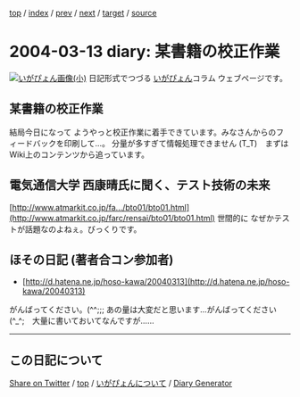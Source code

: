 [top](https://igapyon.github.io/diary/) 
 / [index](https://igapyon.github.io/diary/2004/index.html) 
 / [prev](https://igapyon.github.io/diary/2004/ig040312.html) 
 / [next](https://igapyon.github.io/diary/2004/ig040314.html) 
 / [target](https://igapyon.github.io/diary/2004/ig040313.html) 
 / [source](https://github.com/igapyon/diary/blob/gh-pages/2004/ig040313.html.src.md) 

2004-03-13 diary: 某書籍の校正作業
=====================================================================================================
[![いがぴょん画像(小)](https://igapyon.github.io/diary/images/iga200306s.jpg "いがぴょん")](https://igapyon.github.io/diary/memo/memoigapyon.html) 日記形式でつづる [いがぴょん](https://igapyon.github.io/diary/memo/memoigapyon.html)コラム ウェブページです。

## 某書籍の校正作業

結局今日になって ようやっと校正作業に着手できています。みなさんからのフィードバックを印刷して…。
分量が多すぎて情報処理できません (T_T)　まずはWiki上のコンテンツから追っています。


## 電気通信大学 西康晴氏に聞く、テスト技術の未来

[http://www.atmarkit.co.jp/fa.../bto01/bto01.html](http://www.atmarkit.co.jp/farc/rensai/bto01/bto01.html)
世間的に なぜかテストが話題なのよねぇ。びっくりです。


## ほその日記 (著者合コン参加者)


* [http://d.hatena.ne.jp/hoso-kawa/20040313](http://d.hatena.ne.jp/hoso-kawa/20040313)

がんばってください。(^^;;; あの量は大変だと思います...がんばってください (^_^;　大量に書いておいてなんですが……

----------------------------------------------------------------------------------------------------

## この日記について

[Share on Twitter](https://twitter.com/intent/tweet?hashtags=igapyon%2Cdiary%2C%E3%81%84%E3%81%8C%E3%81%B4%E3%82%87%E3%82%93&text=%E6%9F%90%E6%9B%B8%E7%B1%8D%E3%81%AE%E6%A0%A1%E6%AD%A3%E4%BD%9C%E6%A5%AD&url=https%3A%2F%2Figapyon.github.io%2Fdiary%2F2004%2Fig040313.html) / [top](https://igapyon.github.io/diary/) / [いがぴょんについて](https://igapyon.github.io/diary/memo/memoigapyon.html) / [Diary Generator](https://github.com/igapyon/igapyonv3)
